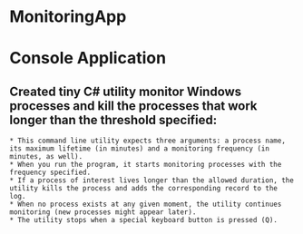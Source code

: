 # MonitoringApp

# Console Application

## Created tiny C# utility monitor Windows processes and kill the processes that work longer than the threshold specified:
    * This command line utility expects three arguments: a process name, its maximum lifetime (in minutes) and a monitoring frequency (in minutes, as well). 
    * When you run the program, it starts monitoring processes with the frequency specified. 
    * If a process of interest lives longer than the allowed duration, the utility kills the process and adds the corresponding record to the log. 
    * When no process exists at any given moment, the utility continues monitoring (new processes might appear later).
    * The utility stops when a special keyboard button is pressed (Q).
    








